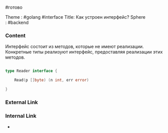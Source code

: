 #готово 

Theme : #golang  #interface
Title: Как устроен интерфейс?
Sphere : #backend 

### Content

Интерфейс состоит из методов, которые не имеют реализации. Конкретные типы реализуют интерфейс, предоставляя реализации этих методов.

  

```go

type Reader interface {

    Read(p []byte) (n int, err error)

}

```

### External Link



### Internal Link

- 